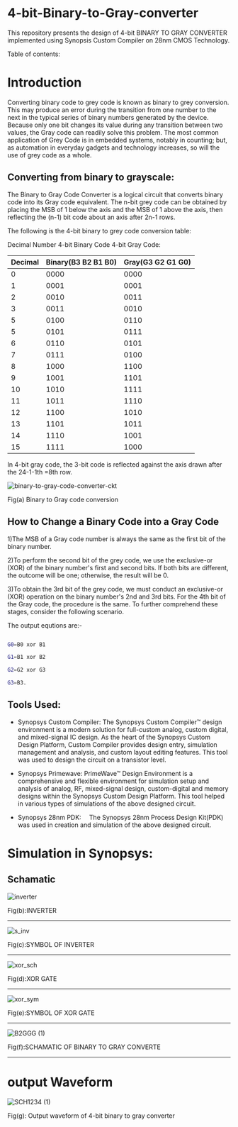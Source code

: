 # 4-bit-Binary-to-Gray-converter
This repository presents the design of 4-bit BINARY TO GRAY CONVERTER implemented using Synopsis Custom Compiler on 28nm CMOS Technology.

Table of contents:






# Introduction
Converting binary code to grey code is known as binary to grey conversion. This may produce an error during the transition from one number to the next in the typical series of binary numbers generated by the device. Because only one bit changes its value during any transition between two values, the Gray code can readily solve this problem. The most common application of Grey Code is in embedded systems, notably in counting; but, as automation in everyday gadgets and technology increases, so will the use of grey code as a whole.


## Converting from binary to grayscale:


The Binary to Gray Code Converter is a logical circuit that converts binary code into its Gray code equivalent. The n-bit grey code can be obtained by placing the MSB of 1 below the axis and the MSB of 1 above the axis, then reflecting the (n-1) bit code about an axis after 2n-1 rows.

The following is the 4-bit binary to grey code conversion table:

Decimal Number	4-bit Binary Code	4-bit Gray Code:


| Decimal | Binary(B3 B2 B1 B0) | Gray(G3 G2 G1 G0)|
| ------ | ------ |  ------ |
| 0 | 0000 | 0000 |
| 1 | 0001 | 0001 |
| 2 | 0010 | 0011 |
| 3 | 0011 | 0010 |
| 5 | 0100 | 0110 |
| 5 | 0101 | 0111 |
| 6 | 0110 | 0101 |
| 7 | 0111 | 0100 |
| 8 | 1000 | 1100 |
| 9 | 1001 | 1101 |
| 10 | 1010 | 1111 |
| 11 | 1011 | 1110 |
| 12 | 1100 | 1010 |
| 13 | 1101 | 1011 |
| 14 | 1110 | 1001 |
| 15 | 1111 | 1000 |






In 4-bit gray code, the 3-bit code is reflected against the axis drawn after the 24-1-1th =8th row.

![binary-to-gray-code-converter-ckt](https://user-images.githubusercontent.com/100235259/155311927-7f023274-42e0-43ac-98ad-895c4b28f373.png)


Fig(a) Binary to Gray code conversion


## How to Change a Binary Code into a Gray Code


1)The MSB of a Gray code number is always the same as the first bit of the binary number.


2)To perform the second bit of the grey code, we use the exclusive-or (XOR) of the binary number's first and second bits. If both bits are different, the outcome will be one; otherwise, the result will be 0.


3)To obtain the 3rd bit of the grey code, we must conduct an exclusive-or (XOR) operation on the binary number's 2nd and 3rd bits. For the 4th bit of the Gray code, the procedure is the same. To further comprehend these stages, consider the following scenario.

The output equtions are:-

```sh

G0=B0 xor B1

G1=B1 xor B2

G2=G2 xor G3

G3=B3.

```


## Tools Used:


- Synopsys Custom Compiler:
The Synopsys Custom Compiler™ design environment is a modern solution for full-custom analog, custom digital, and mixed-signal IC design. As the heart of the Synopsys Custom Design Platform, Custom Compiler provides design entry, simulation management and analysis, and custom layout editing features. This tool was used to design the circuit on a transistor level.
 

- Synopsys Primewave:
PrimeWave™ Design Environment is a comprehensive and flexible environment for simulation setup and analysis of analog, RF, mixed-signal design, custom-digital and memory designs within the Synopsys Custom Design Platform. This tool helped in various types of simulations of the above designed circuit.
 


- Synopsys 28nm PDK:
 The Synopsys 28nm Process Design Kit(PDK) was used in creation and simulation of the above designed circuit.
 

# Simulation in Synopsys:
## Schamatic
![inverter](https://user-images.githubusercontent.com/100235259/155359719-88a9835f-2695-4904-be8d-c63103737981.png)

 Fig(b):INVERTER
 ***
 

![s_inv](https://user-images.githubusercontent.com/100235259/155359742-5e0fdd5d-51d8-4798-a829-e4cf8998b02f.png)

 Fig(c):SYMBOL OF INVERTER
******



![xor_sch](https://user-images.githubusercontent.com/100235259/155359904-be94619d-0cbb-4ded-96ad-bb22e6ce7e4d.png)

Fig(d):XOR GATE

*********


![xor_sym](https://user-images.githubusercontent.com/100235259/155359912-0088ffbe-7cc1-4ac4-bdff-745983cd00c7.png)

Fig(e):SYMBOL OF XOR GATE
************

![B2GGG (1)](https://user-images.githubusercontent.com/100235259/155491290-c029a518-c767-4dc3-a7b0-320a13392660.png)


Fig(f):SCHAMATIC OF BINARY TO GRAY CONVERTE
***********
# output Waveform
![SCH1234 (1)](https://user-images.githubusercontent.com/100235259/155491342-d5f87958-45a6-40c9-afc1-9192e914122e.png)


Fig(g): Output waveform of 4-bit binary to gray converter
